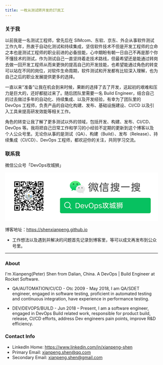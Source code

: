 ```yaml
---
title: 一枚从测试转开发的IT民工
---
```


### 关于我

​以前我是一名测试工程师，曾先后在 SIMcom、东软、京东、外企从事软件测试工作九年，热衷于自动化测试和持续集成，坚信软件技术不但是开发工程师的立命之本也是测试工程师的职业前进的必备技能，心中期盼有朝一日自己不再是那个你不懂技术的测试，作为测试自己一直坚持着走技术路线，但最希望还是能通过转岗去做一回开发工程师从而来更快的提高自己的开发技能，也希望能通过角色的转变可以站在不同的岗位，对软件生命周期，软件测试和开发都有比较深入理解，也为自己之后的职业发展提供更多的选择。

一直以来“准备”让我在机会到来时候，果断的选择了去了开发，这起初的艰难和压力是巨大的，还好都挺过来了。随后团队里需要一名 Build Engineer，结合自己的过去做过多年的自动化、持续集成、以及开发经验，有幸为了团队里的 DevOps 工程师，负责产品的自动化构建、发布、基础设施建设、CI/CD 以及引入工具来提高研发效能等相关工作。

角色的转变让我了解了更多测试以外的领域，包括开发、构建、发布、CI/CD、DevOps 等。我将把自己日常工作和学习的小经验不定期的更新到这个博客以及个人公众号里。无论你从事的是测试（QA）、构建（Build）、发布（Release）、持续集成（CI/CD）、DevOps 工程师，都欢迎你的关注，共同学习交流。

### 联系我

微信公众号「DevOps攻城狮」

![微信公众号二维码](index/qrcode.png)

博客地址：https://shenxianpeng.github.io

* 工作想法以及遇到并解决的问题首先记录到博客里，等可以成文再发布到公众号里。

---

### About

I'm Xianpeng(Peter) Shen from Dalian, China. A DevOps | Build Engineer at Rocket Software.

* QA/AUTOMATION/CI/CD - Otc 2009 - May 2018, I am QA/SDET engineer, engaged in software testing, proficient in automated testing and continuous integration, have experience in performance testing.

* DEV/DEVOPS/BUILD - Jun 2018 – Present, I am a software engineer, engaged in DevOps Build related work, responsible for product build, release, CI/CD efforts, address Dev engineers pain points, improve R&D efficiency.

### Contact Info

* LinkedIn Home: https://www.linkedin.com/in/xianpeng-shen
* Primary Email: [xianpeng.shen@qq.com](mailto:xianpeng.shen@qq.com)
* Secondary Email: [xianpeng.shen@gmail.com](mailto:xianpeng.shen@gmail.com)
